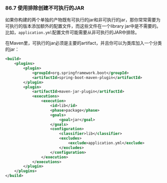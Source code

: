 ### 86.7 使用排除创建不可执行的JAR

如果你构建的两个单独的产物既有可执行的jar和非可执行的jar，那你常常需要为可执行的版本添加额外的配置文件，而这些文件在一个library jar中是不需要的。比如，`application.yml`配置文件可能需要从非可执行的JAR中排除。

在Maven里，可执行的jar必须是主要的artifact，并且你可以为类库加入一个分类的jar：
```xml
<build>
    <plugins>
        <plugin>
            <groupId>org.springframework.boot</groupId>
            <artifactId>spring-boot-maven-plugin</artifactId>
        </plugin>
        <plugin>
            <artifactId>maven-jar-plugin</artifactId>
            <executions>
                <execution>
                    <id>lib</id>
                    <phase>package</phase>
                    <goals>
                        <goal>jar</goal>
                    </goals>
                    <configuration>
                        <classifier>lib</classifier>
                        <excludes>
                            <exclude>application.yml</exclude>
                        </excludes>
                    </configuration>
                </execution>
            </executions>
        </plugin>
    </plugins>
</build>
```
